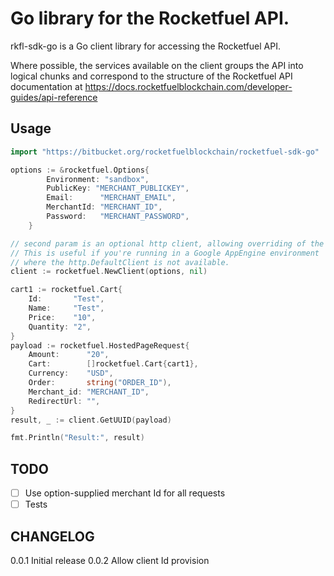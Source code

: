 # Go library for the Rocketfuel API.

rkfl-sdk-go is a Go client library for accessing the Rocketfuel API.

Where possible, the services available on the client groups the API into logical chunks and correspond to the structure of the Rocketfuel API documentation at https://docs.rocketfuelblockchain.com/developer-guides/api-reference

## Usage

``` go
import "https://bitbucket.org/rocketfuelblockchain/rocketfuel-sdk-go"

options := &rocketfuel.Options{
		Environment: "sandbox",
		PublicKey: "MERCHANT_PUBLICKEY",
		Email:      "MERCHANT_EMAIL",
		MerchantId: "MERCHANT_ID",
		Password:   "MERCHANT_PASSWORD",
	}

// second param is an optional http client, allowing overriding of the HTTP client to use.
// This is useful if you're running in a Google AppEngine environment
// where the http.DefaultClient is not available.
client := rocketfuel.NewClient(options, nil)

cart1 := rocketfuel.Cart{
    Id:       "Test",
    Name:     "Test",
    Price:    "10",
    Quantity: "2",
}
payload := rocketfuel.HostedPageRequest{
    Amount:      "20",
    Cart:        []rocketfuel.Cart{cart1},
    Currency:    "USD",
    Order:       string("ORDER_ID"),
    Merchant_id: "MERCHANT_ID",
    RedirectUrl: "",
}
result, _ := client.GetUUID(payload)

fmt.Println("Result:", result)
```

## TODO
- [ ] Use option-supplied merchant Id for all requests
- [ ] Tests

## CHANGELOG
0.0.1 Initial release
0.0.2 Allow client Id provision 